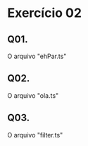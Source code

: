 # Exercício 02

## Q01.
<p>O arquivo "ehPar.ts"</p>

## Q02.
<p>O arquivo "ola.ts"</p>

## Q03.
<o>O arquivo "filter.ts"</p>
